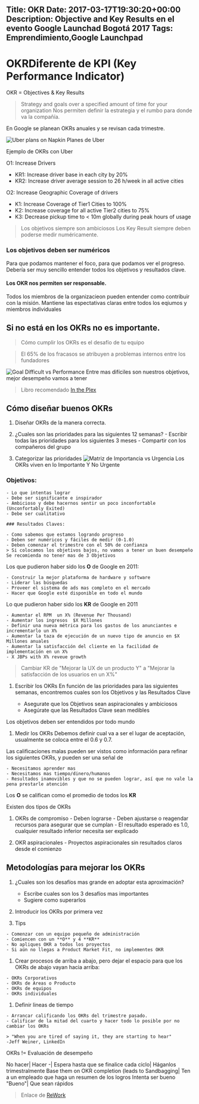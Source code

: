 Title: OKR
Date: 2017-03-17T19:30:20+00:00
Description: Objective and Key Results en el evento Google Launchad Bogotá 2017
Tags: Emprendimiento,Google Launchpad
---
# OKRDiferente de KPI (Key Performance Indicator)
OKR = Objectives & Key Results

> Strategy and goals over a specified amount of time for your organization
Nos permiten definir la estrategia y el rumbo para donde va la compañía.

En Google se planean OKRs anuales y se revisan cada trimestre.

![Uber plans on Napkin](http://abovethecrowd.com/wp-content/uploads/2014/07/sacks.png)
Planes de Uber

Ejemplo de OKRs con Uber

O1: Increase Drivers

  - KR1: Increase driver base in each city by 20%
  - KR2: Increase driver average session to 26 h/week in all active cities

O2: Increase Geographic Coverage of drivers

  - K1: Increase Coverage of Tier1 Cities to 100%
  - K2: Increase coverage for all active Tier2 cities to 75%
  - K3: Decrease pickup time to < 10m globally during peak hours of usage

> Los objetivos siempre son ambiciosos
> Los Key Result siempre deben poderse medir numéricamente.

### Los objetivos deben ser numéricos
Para que podamos mantener el foco, para que podamos ver el progreso.
Debería ser muy sencillo entender todos los objetivos y resultados clave.

#### Los OKR nos permiten ser responsable. 
Todos los miembros de la organizacieon pueden entender como contribuir con la misión.
Mantiene las espectativas claras entre todos los eqiumos y miembros individuales

## Si no está en los OKRs no es importante.

> Cómo cumplir los OKRs es el desafío de tu equipo

> El 65% de los fracasos se atribuyen a problemas internos entre los fundadores

![Goal Difficult vs Performance](http://www.workboard.com/images/blog/8-tactics-for-successful-goals-difficulty.png)
Entre mas difíciles son nuestros objetivos, mejor desempeño vamos a tener
> Libro recomendado [In the Plex](https://www.amazon.com/Plex-Google-Thinks-Works-Shapes/dp/1455875724)


## Cómo diseñar buenos OKRs

1. Diseñar OKRs de la manera correcta.

  1. ¿Cuales son las prioridades para las siguientes 12 semanas?
    - Escribir todas las prioridades para los siguientes 3 meses
    - Compartir con los compañeros del grupo
  1. Categorizar las prioridades 
     ![Matriz de Importancia vs Urgencia](http://www.julienrio.com/marketing/pictures/julienrio.com_eisenhower_box.JPG)
      Los OKRs viven en lo Importante Y No Urgente

  ### Objetivos:

    - Lo que intentas lograr
    - Debe ser significante e inspirador
    - Ambicioso y debe hacernos sentir un poco inconfortable (Unconfortably Exited)
    - Debe ser cualitativo

    ### Resultados Claves:

    - Como sabemos que estamos logrando progreso
    - Deben ser numéricos y fáciles de medir (0-1.0)
    - Deben comenzar el trimestre con el 50% de confianza
    > Si colocamos los objetivos bajos, no vamos a tener un buen desempeño
    Se recomienda no tener mas de 3 Objetivos

  Los que pudieron haber sido los **O** de Google en 2011: 

    - Construir la mejor plataforma de hardware y software 
    - Liderar las búsquedas
    - Proveer el sistema de ads mas completo en el mercado
    - Hacer que Google esté disponible en todo el mundo

  Lo que pudieron haber sido los **KR** de Google en 2011

    - Aumentar el RPM  un X% (Revenue Per Thousand)
    - Aumentar los ingresos  $X Millones
    - Definir una nueva métrica para los gastos de los anunciantes e incrementarlo un X%
    - Aumentar la taza de ejecución de un nuevo tipo de anuncio en $X Millones anuales
    - Aumentar la satisfacción del cliente en la facilidad de implementación en un X% 
    - X JBPs with X% reveue growth

  > Cambiar KR de "Mejorar la UX de un producto Y" a "Mejorar la satisfacción de los usuarios en un X%"

1. Escribir los OKRs
  En función de las prioridades para las siguientes semanas, encontremos cuales son los Objetivos y las Resultados Clave
    
    - Asegurate que los Objetivos sean aspiracionales y ambiciosos
    - Asegúrate que las Resultados Clave sean medibles
  
  Los objetivos deben ser entendidos por todo mundo

1. Medir los OKRs
  Debemos definir cual va a ser el lugar de aceptación, usualmente se coloca entre el 0.6 y 0.7.

  Las calificaciones malas pueden ser vistos como información para refinar los siguientes OKRs, y pueden ser una señal de

    - Necesitamos aprender mas
    - Necesitamos mas tiempo/dinero/humanos
    - Resultados inamovibles y que no se pueden lograr, así que no vale la pena prestarle atención

  Los **O** se califican como el promedio de todos los **KR**


Existen dos tipos de OKRs

  1. OKRs de compromiso
    - Deben lograrse
    - Deben ajustarse o reagendar recursos para asegurar que se cumplan
    - El resultado esperado es 1.0, cualquier resultado inferior necesita ser explicado
   
  1. OKR aspiracionales
    - Proyectos aspiracionales sin resultados claros desde el comienzo
    

## Metodologías para mejorar los OKRs 

1. ¿Cuales son los desafíos mas grande en adoptar esta aproximación?

    - Escribe cuales son los 3 desafíos mas importantes 
    - Sugiere como superarlos

1. Introducir los OKRs por primera vez

  1. Tips

    - Comenzar con un equipo pequeño de administración
    - Comiencen con un **O** y 4 **KR**
    - No apliques OKR a todos los proyectos
    - Si aún no llegas a Product Market Fit, no implementes OKR

  1. Crear procesos de arriba a abajo, pero dejar el espacio para que los OKRs de abajo vayan hacia arriba:

    - OKRs Corporativos
    - OKRs de Areas o Producto
    - OKRs de equipos
    - OKRs individuales
  
  1. Definir lineas de tiempo
    
    - Arrancar calificando los OKRs del trimestre pasado.
    - Calificar de la mitad del cuarto y hacer todo lo posible por no cambiar los OKRs

    > "When you are tired of saying it, they are starting to hear"
    -Jeff Weiner, LinkedIn

OKRs != Evaluación de desempeño

No hacer| Hacer
-|
Espera hasta que se finalice cada ciclo| Háganlos trimestralmente
Base them on OKR completion (leads to Sandbagging| Ten a un empleado que haga un resumen de los logros
Intenta ser bueno "Bueno"| Que sean rápidos
  

> Enlace de [ReWork](https://rework.withgoogle.com/)
